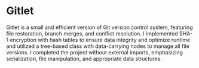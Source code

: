# Gitlet
Gitlet is a small and efficient version of Git version control system, featuring file restoration, branch merges, and conflict resolution. I implemented SHA-1 encryption with hash tables to ensure data integrity and optimize runtime and utilized a tree-based class with data-carrying nodes to manage all file versions. I completed the project without external imports, emphasizing serialization, file manipulation, and appropriate data structures.
